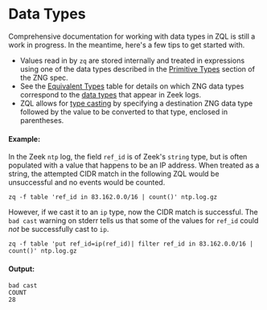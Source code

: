 # Data Types

Comprehensive documentation for working with data types in ZQL is still a work
in progress. In the meantime, here's a few tips to get started with.

* Values read in by `zq` are stored internally and treated in expressions using one of the data types described in the [Primitive Types](../../../zng/docs/spec.md#3-primitive-types) section of the ZNG spec.
* See the [Equivalent Types](../../../zng/docs/zeek-compat.md#equivalent-types) table for details on which ZNG data types correspond to the [data types](https://docs.zeek.org/en/current/script-reference/types.html) that appear in Zeek logs.
* ZQL allows for [type casting](https://en.wikipedia.org/wiki/Type_conversion) by specifying a destination ZNG data type followed by the value to be converted to that type, enclosed in parentheses.

#### Example:

In the Zeek `ntp` log, the field `ref_id` is of Zeek's `string` type, but is often populated with a value that happens to be an IP address. When treated as a string, the attempted CIDR match in the following ZQL would be unsuccessful and no events would be counted.

```
zq -f table 'ref_id in 83.162.0.0/16 | count()' ntp.log.gz
```

However, if we cast it to an `ip` type, now the CIDR match is successful. The `bad cast` warning on stderr tells us that some of the values for `ref_id` could _not_ be successfully cast to `ip`.

```zq-command
zq -f table 'put ref_id=ip(ref_id)| filter ref_id in 83.162.0.0/16 | count()' ntp.log.gz
```

#### Output:
```zq-output
bad cast
COUNT
28
```
